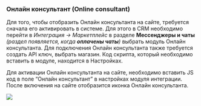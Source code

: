 ### Онлайн консультант (Online consultant)

Для того, чтобы отобразить Онлайн консультанта на сайте, требуется сначала его активировать в системе. Для этого в CRM необходимо перейти в *Интеграция -> Маркетплейс* в разделе **Мессенджеры и чаты** *(раздел появляется, когда **оплачены чаты**)* выбрать модуль Онлайн консультанта. Для подключения Онлайн консультанта также требуется создать API ключ, выбрать магазин. Код скрипта, который необходимо вставить в модуле, находится в Настройках.

Для активации Онлайн консультанта на сайте, необходимо вставить JS код в поле “Онлайн консультант” в настройках модуля интеграции. После включения на сайте отобразится иконка Онлайн консультанта.

![](https://lh3.googleusercontent.com/7fXlM6D_kN5v3UC4Gbwe7XhPOD3RYtb7rr0aFe4xUAxBNtUwNyE0LxENTK4rh7QyJzNBFq3hNic4VJy72knnC8LMJONWucAnLrmCiB7MbwJTU62dGQygIHLhs2VD6XgBPLV1ZxJK=s0)
